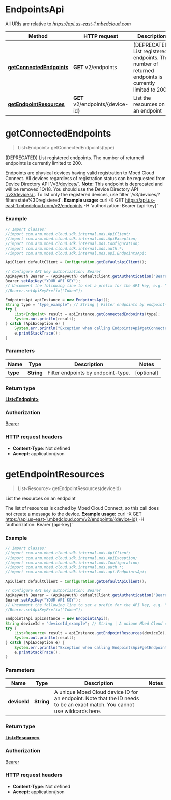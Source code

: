 # EndpointsApi

All URIs are relative to *https://api.us-east-1.mbedcloud.com*

Method | HTTP request | Description
------------- | ------------- | -------------
[**getConnectedEndpoints**](EndpointsApi.md#getConnectedEndpoints) | **GET** v2/endpoints | (DEPRECATED) List registered endpoints. The number of returned endpoints is currently limited to 200.
[**getEndpointResources**](EndpointsApi.md#getEndpointResources) | **GET** v2/endpoints/{device-id} | List the resources on an endpoint


<a name="getConnectedEndpoints"></a>
# **getConnectedEndpoints**
> List&lt;Endpoint&gt; getConnectedEndpoints(type)

(DEPRECATED) List registered endpoints. The number of returned endpoints is currently limited to 200.

Endpoints are physical devices having valid registration to Mbed Cloud Connect. All devices regardless of registration status can be requested from Device Directory API [&#39;/v3/devices/&#x60;](/docs/current/service-api-references/device-directory.html).  **Note:** This endpoint is deprecated and will be removed 1Q/18. You should use the Device Directory API [&#x60;/v3/devices/&#x60;](/docs/current/service-api-references/device-directory.html). To list only the registered devices, use filter &#x60;/v3/devices/?filter&#x3D;state%3Dregistered&#x60;.  **Example usage:**      curl -X GET https://api.us-east-1.mbedcloud.com/v2/endpoints -H &#39;authorization: Bearer {api-key}&#39; 

### Example
```java
// Import classes:
//import com.arm.mbed.cloud.sdk.internal.mds.ApiClient;
//import com.arm.mbed.cloud.sdk.internal.mds.ApiException;
//import com.arm.mbed.cloud.sdk.internal.mds.Configuration;
//import com.arm.mbed.cloud.sdk.internal.mds.auth.*;
//import com.arm.mbed.cloud.sdk.internal.mds.api.EndpointsApi;

ApiClient defaultClient = Configuration.getDefaultApiClient();

// Configure API key authorization: Bearer
ApiKeyAuth Bearer = (ApiKeyAuth) defaultClient.getAuthentication("Bearer");
Bearer.setApiKey("YOUR API KEY");
// Uncomment the following line to set a prefix for the API key, e.g. "Token" (defaults to null)
//Bearer.setApiKeyPrefix("Token");

EndpointsApi apiInstance = new EndpointsApi();
String type = "type_example"; // String | Filter endpoints by endpoint-type.
try {
    List<Endpoint> result = apiInstance.getConnectedEndpoints(type);
    System.out.println(result);
} catch (ApiException e) {
    System.err.println("Exception when calling EndpointsApi#getConnectedEndpoints");
    e.printStackTrace();
}
```

### Parameters

Name | Type | Description  | Notes
------------- | ------------- | ------------- | -------------
 **type** | **String**| Filter endpoints by endpoint-type. | [optional]

### Return type

[**List&lt;Endpoint&gt;**](Endpoint.md)

### Authorization

[Bearer](../README.md#Bearer)

### HTTP request headers

 - **Content-Type**: Not defined
 - **Accept**: application/json

<a name="getEndpointResources"></a>
# **getEndpointResources**
> List&lt;Resource&gt; getEndpointResources(deviceId)

List the resources on an endpoint

The list of resources is cached by Mbed Cloud Connect, so this call does not create a message to the device.  **Example usage:**      curl -X GET https://api.us-east-1.mbedcloud.com/v2/endpoints/{device-id} -H &#39;authorization: Bearer {api-key}&#39; 

### Example
```java
// Import classes:
//import com.arm.mbed.cloud.sdk.internal.mds.ApiClient;
//import com.arm.mbed.cloud.sdk.internal.mds.ApiException;
//import com.arm.mbed.cloud.sdk.internal.mds.Configuration;
//import com.arm.mbed.cloud.sdk.internal.mds.auth.*;
//import com.arm.mbed.cloud.sdk.internal.mds.api.EndpointsApi;

ApiClient defaultClient = Configuration.getDefaultApiClient();

// Configure API key authorization: Bearer
ApiKeyAuth Bearer = (ApiKeyAuth) defaultClient.getAuthentication("Bearer");
Bearer.setApiKey("YOUR API KEY");
// Uncomment the following line to set a prefix for the API key, e.g. "Token" (defaults to null)
//Bearer.setApiKeyPrefix("Token");

EndpointsApi apiInstance = new EndpointsApi();
String deviceId = "deviceId_example"; // String | A unique Mbed Cloud device ID for an endpoint. Note that the ID needs to be an exact match. You cannot use wildcards here. 
try {
    List<Resource> result = apiInstance.getEndpointResources(deviceId);
    System.out.println(result);
} catch (ApiException e) {
    System.err.println("Exception when calling EndpointsApi#getEndpointResources");
    e.printStackTrace();
}
```

### Parameters

Name | Type | Description  | Notes
------------- | ------------- | ------------- | -------------
 **deviceId** | **String**| A unique Mbed Cloud device ID for an endpoint. Note that the ID needs to be an exact match. You cannot use wildcards here.  |

### Return type

[**List&lt;Resource&gt;**](Resource.md)

### Authorization

[Bearer](../README.md#Bearer)

### HTTP request headers

 - **Content-Type**: Not defined
 - **Accept**: application/json


